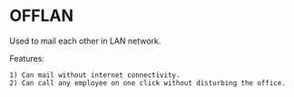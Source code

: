 # OFFLAN
Used to mail each other in LAN network.

Features:

    1) Can mail without internet connectivity.
    2) Can call any employee on one click without disturbing the office.
